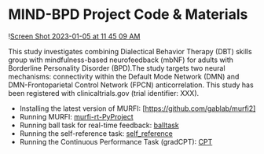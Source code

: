 # MIND-BPD Project Code & Materials

\![Screen Shot 2023-01-05 at 11 45 09 AM](https://github.com/pab2163/mindful_brain_project/assets/16904546/69e79eec-0a69-4d71-a682-e96d5b90e254)

This study investigates combining Dialectical Behavior Therapy (DBT) skills group with mindfulness-based neurofeedback (mbNF) for adults with Borderline Personality Disorder (BPD).The study targets two neural mechanisms: connectivity within the Default Mode Network (DMN) and DMN-Frontoparietal Control Network (FPCN) anticorrelation.
This study has been registered with clinicaltrials.gov (trial identifier: XXX). 

* Installing the latest version of MURFI: [https://github.com/gablab/murfi2]
* Running MURFI: [murfi-rt-PyProject](murfi-rt-PyProject)
* Running ball task for real-time feedback: [balltask](balltask)
* Running the self-reference task: [self_reference](self_reference)
* Running the Continuous Performance Task (gradCPT): [CPT](gradCPT)
